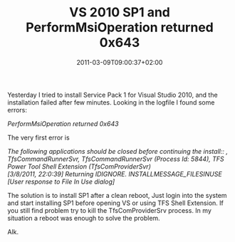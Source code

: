 ﻿---
title: "VS 2010 SP1 and PerformMsiOperation returned 0x643"
description: ""
date: 2011-03-09T09:00:37+02:00
draft: false
tags: [Visual Studio]
categories: [Visual Studio]
---
Yesterday I tried to install Service Pack 1 for Visual Studio 2010, and the installation failed after few minutes. Looking in the logfile I found some errors:

*PerformMsiOperation returned 0x643*

The very first error is

*The following applications should be closed before continuing the install:: , TfsCommandRunnerSvr, TfsCommandRunnerSvr (Process Id: 5844), TFS Power Tool Shell Extension (TfsComProviderSvr)       
[3/8/2011, 22:0:39] Returning IDIGNORE. INSTALLMESSAGE\_FILESINUSE [User response to File In Use dialog]*

The solution is to install SP1 after a clean reboot, Just login into the system and start installing SP1 before opening VS or using TFS Shell Extension. If you still find problem try to kill the TfsComProviderSrv process. In my situation a reboot was enough to solve the problem.

Alk.

